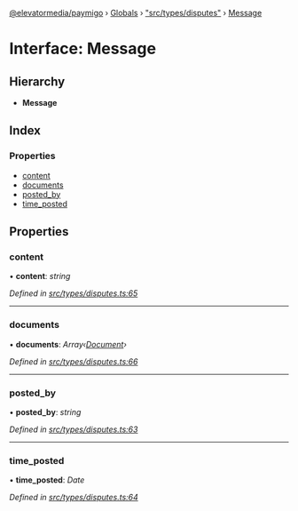 [@elevatormedia/paymigo](../README.md) › [Globals](../globals.md) › ["src/types/disputes"](../modules/_src_types_disputes_.md) › [Message](_src_types_disputes_.message.md)

# Interface: Message

## Hierarchy

-   **Message**

## Index

### Properties

-   [content](_src_types_disputes_.message.md#content)
-   [documents](_src_types_disputes_.message.md#documents)
-   [posted_by](_src_types_disputes_.message.md#posted_by)
-   [time_posted](_src_types_disputes_.message.md#time_posted)

## Properties

### content

• **content**: _string_

_Defined in [src/types/disputes.ts:65](https://github.com/ELEVATORmedia/paymigo/blob/90b1c91/src/types/disputes.ts#L65)_

---

### documents

• **documents**: _Array‹[Document](_src_types_disputes_.document.md)›_

_Defined in [src/types/disputes.ts:66](https://github.com/ELEVATORmedia/paymigo/blob/90b1c91/src/types/disputes.ts#L66)_

---

### posted_by

• **posted_by**: _string_

_Defined in [src/types/disputes.ts:63](https://github.com/ELEVATORmedia/paymigo/blob/90b1c91/src/types/disputes.ts#L63)_

---

### time_posted

• **time_posted**: _Date_

_Defined in [src/types/disputes.ts:64](https://github.com/ELEVATORmedia/paymigo/blob/90b1c91/src/types/disputes.ts#L64)_

